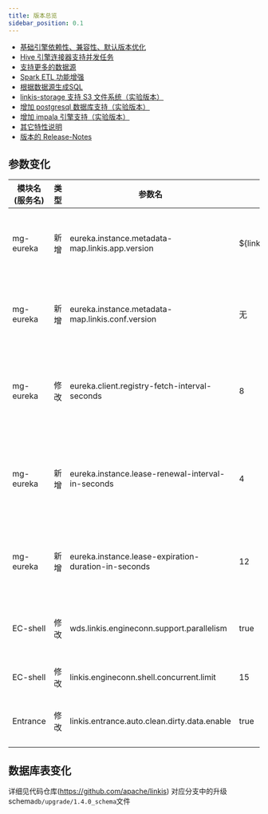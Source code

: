 ```yaml
---
title: 版本总览
sidebar_position: 0.1
--- 
```


- [基础引擎依赖性、兼容性、默认版本优化](./base-engine-compatibilty.md)
- [Hive 引擎连接器支持并发任务](./hive-engine-support-concurrent.md)
- [支持更多的数据源](../user-guide/datasource-manual#31-jdbc-数据源)
- [Spark ETL 功能增强](./spark-etl.md)
- [根据数据源生成SQL](./datasource-generate-sql.md)
- [linkis-storage 支持 S3 文件系统（实验版本）](../deployment/deploy-quick#343-s3-模式)
- [增加 postgresql 数据库支持（实验版本）](../deployment/deploy-quick#22-配置数据库信息)
- [增加 impala 引擎支持（实验版本）](../engine-usage/impala.md)
- [其它特性说明](./other.md)
- [版本的 Release-Notes](/download/release-notes-1.4.0)

## 参数变化 

| 模块名(服务名)| 类型  |     参数名                                                | 默认值             | 描述                                                    |
| ----------- | ----- | -------------------------------------------------------- | ---------------- | ------------------------------------------------------- |
| mg-eureka | 新增 | eureka.instance.metadata-map.linkis.app.version  | ${linkis.app.version} | Eureka元数据上报Linkis应用版本信息|
| mg-eureka | 新增 | eureka.instance.metadata-map.linkis.conf.version | 无 | Eureka元数据上报Linkis服务版本信息 |
| mg-eureka | 修改 | eureka.client.registry-fetch-interval-seconds | 8 | Eureka Client拉取服务注册信息间隔时间（秒） |
| mg-eureka | 新增 | eureka.instance.lease-renewal-interval-in-seconds | 4 | eureka client发送心跳给server端的频率（秒）|
| mg-eureka | 新增 | eureka.instance.lease-expiration-duration-in-seconds | 12 | eureka 等待下一次心跳的超时时间（秒）|
| EC-shell  | 修改 | wds.linkis.engineconn.support.parallelism | true | 是否开启 shell 任务并行执行|
| EC-shell  | 修改 | linkis.engineconn.shell.concurrent.limit | 15 | shell 任务并发数 |
| Entrance  | 修改 | linkis.entrance.auto.clean.dirty.data.enable | true | 启动时是否清理脏数据 |



## 数据库表变化 
详细见代码仓库(https://github.com/apache/linkis) 对应分支中的升级schema`db/upgrade/1.4.0_schema`文件
